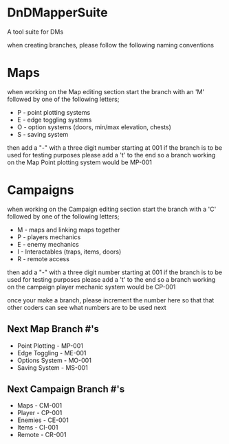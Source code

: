 # DnDMapperSuite
A tool suite for DMs

when creating branches, please follow the following naming conventions

# Maps
when working on the Map editing section start the branch with an 'M'
followed by one of the following letters;
- P - point plotting systems
- E - edge toggling systems
- O - option systems (doors, min/max elevation, chests)
- S - saving system

then add a "-" with a three digit number starting at 001
if the branch is to be used for testing purposes please add a 't' to the end
so a branch working on the Map Point plotting system would be MP-001

# Campaigns
when working on the Campaign editing section start the branch with a 'C'
followed by one of the following letters;
- M - maps and linking maps together
- P - players mechanics
- E - enemy mechanics
- I - Interactables (traps, items, doors)
- R - remote access

then add a "-" with a three digit number starting at 001
if the branch is to be used for testing purposes please add a 't' to the end
so a branch working on the campaign player mechanic system would be CP-001

once your make a branch, please increment the number here so that that other coders can see what numbers are to be used next

## Next Map Branch #'s
- Point Plotting  - MP-001
- Edge Toggling   - ME-001
- Options System  - MO-001
- Saving System   - MS-001

## Next Campaign Branch #'s
- Maps            - CM-001
- Player          - CP-001
- Enemies         - CE-001
- Items           - CI-001
- Remote          - CR-001
